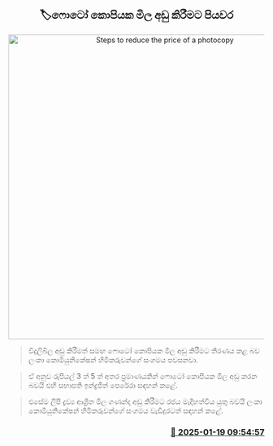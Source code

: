 <p align='center'><b><h2 align='center' title='Steps to reduce the price of a photocopy'>🏷ෆොටෝ කොපියක මිල අඩු කිරීමට පියවර</h2></b></p>
<p align='center'><img src='https://helakuru.sgp1.cdn.digitaloceanspaces.com/esana/images/lib/indrajith-perera.jpg' width='600' alt='Steps to reduce the price of a photocopy'></p>

> විදුලිබිල අඩු කිරීමත් සමඟ ෆොටෝ කොපියක මිල අඩු කිරීමට තීරණය කළ බව ලංකා කොමියුනිකේෂන් හිමිකරුවන්ගේ සංගමය පවසනවා.

> ඒ අනුව රුපියල් 3 ත් 5 ත් අතර ප්‍රමාණයකින් ෆොටෝ කොපියක මිල අඩු කරන බවයි එහි සභාපති ඉන්ද්‍රජිත් පෙරේරා සඳහන් කළේ.

> එසේම ලිපි ද්‍රව්‍ය ආශ්‍රිත මිල ගණන්ද අඩු කිරීමට රජය මැදිහත්විය යුතු බවයි ලංකා කොමියුනිකේෂන් හිමිකරුවන්ගේ සංගමය වැඩිදුරටත් සඳහන් කළේ. 



<h3 align='right'><a href='https://www.helakuru.lk/esana/p/106684/'>📅 2025-01-19 09:54:57</a></h3>
